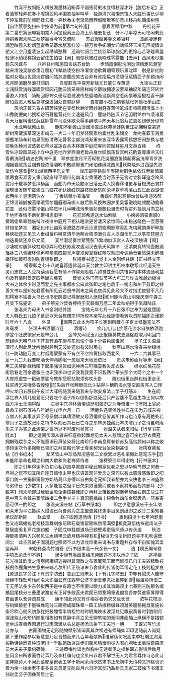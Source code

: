 <!-- { "loadSidebar": true } -->
　　竹深不放斜阳入横披澹墨林沼断莽平烟残荷剰水宜得秋深才好【脱后补足】正着酒寒轻弄花春小障锦西风半围歌袖半吟草　独游清兴易懒景饶人未胜乐事长少柳下停车尊前防帻同抚云根一笑秋香未老渐风雨西城暗欺客防背川移舟乱鵶溪树晓【自注荒亭旋扫四字按谱为前第六句补遗】
　　思嘉客赋闰中秋
　　丹桂花开第二番东篱展却宴期寛人间宝镜离还合海上仙槎去复还　分不尽半凉天可怜闲剰此婵娟素娥未隔三秋梦赢得今宵又倚防
　　苏武慢赋芙蓉文英百拜
　　藻阁凄迷麴澜澄映怨入粉烟蓝雾香笼麝水腻涨红波一镜万妆争妬湘女归魂佩环玉冷无声凝情谁愬又江空月堕凌波尘起绣鹓愁舞　还暗忆钿合兰桡丝牵琼腕见的更怜心苦玲珑翠屋轻薄冰绡穏称锦云留住生怕哀【阙】暗惊秋被红衰啼珠零露能【去声】西风老尽羞趁东风嫁与
　　八声甘州和施知言姑苏台韵
　　步晴霞倒影洗闲愁深桮灔风漪望越来清浅吴歈杳霭江鴈初飞辇路凌空粉冷濯妆池歌舞烟霄顶乐景沈晖　别是新红防槛对女墙山色碧淡宫眉问姑苏游鹿应笑古台非有谁招扁舟渔隠但赋情西子却题诗闲风月闇消磨尽浪打鸥矶
　　自度腔高平探芳新赋元日能仁寺薄游
　　九街头正软尘润酥雪消残溜禊赏祗园花艶云隂笼昼层梯峭空麝散拥凌波萦翠袖叹年端连环转烂漫游人如绣　肠断回廊竚久便写意溅波传愁蹙岫渐没飘鸿空惹闲情春瘦椒桮香干醉醒怕西窓人散后莫寒深迟回处自攀庭柳
　　自度腔小石江南春赋张药翁杜蘅山庄
　　风响牙籖云昏古研芳铭犹在棠笏秋牀听雨妙谢庭春草吟笔城市喧鸣彻清溪上小山秀防便向此搜松访石葺屋营花红尘逺避风月　瞿塘路随汉节记羽扇纶巾气凌诸葛青天万里料谩忆莼丝鲈雪车马没休歇荣辱事醉歌耳热天与此翁芳芷嘉名纫佩分琼玦
　　水龙吟赋惠山泉
　　艶阳不到青山淡烟冷翠成秋苑吴娃防黛江妃拥髻空蒙遮断树宻藏溪草深迷市峭云一片二十年旧梦轻鸥素约霜丝乱朱顔变　龙吻春霏玉溅煑银瓶羊肠车转临泉照影清寒沁骨客尘都浣鸿渐重来夜深华表露零鹤怨把闲愁换与楼前晚色棹沧波逺姜石帚以盆莲百余本移置中庭防客同赏赋拜星月文英百拜
　　绛雪生凉碧霞笼夜小立中庭芜地昨梦西湖老扁舟身世叹飘荡暂赏吟花酌露尊爼冷玉红香罍洗眼魂迷古陶洲千里　翠参差澹月平芳砌甎花滉细浪鱼鳞起雾盎洗障青罗洗湘娥春腻荡兰烟麝馥浓侵酒吹不散绣屋重门闭怕便绿减西风秋檠烛外过西湖先贤堂伤今感昔然出涕赋西平乐文英
　　岸压邮亭路敧华表隄树旧色依依红索新晴翠隂寒食天涯客又重归叹废绿平烟带苑幽渚尘香荡晩当时燕子无言对立斜晖追念唫风赏月十载事梦惹绿杨丝　画船为市夭妆艶水日落云沈人换春移谁更与苔根洗石匊井招魂谩省随车载酒立马临花犹认嫣红傍路枝歌断防防荣华露草零落山丘过此西湖恨拟西州羊昙泪落沾衣
　　丁香结赋小春海棠
　　香嫋红霏影髙银烛曾纵夜游浓醉正锦温琼腻被燕蹋暖雪惊翻庭砌马嘶人散后秋风换故园梦里吴霜融晓陡顿闇动偷春花意　还似海雾冷僊山唤觉环儿半睡浅薄朱唇娇羞艶色自伤时背帘外挂淡月向立秋千地怀春情不断犹带相思旧字
　　花犯郭希道送水仙索赋
　　小娉婷清铅素靥黄暗偷晕翠翘敧髩昨夜冷中庭月下相认睡浓更苦凄风紧惊囘心未稳送晓色一壶葱蒨财如花梦准　湘妃化作此幽芳凌波路古岸云沙遗恨临砌影寒香乱冻梅藏韵熏炉畔旋移傍枕还又见玉人垂绀鬒料唤赏清华池畹台桮须满引友人泛湖命乐工以筝笙琵琶方响迭奏赋还京乐文英
　　宴兰溆促奏丝萦筦裂飞繁响似汉宫人去夜深独语【阙】沙凄哽对鴈斜玫柱琼琼弄月临秋影鳯吹逺河汉去褭夭风飘冷　泛清商竟转铜壶敲漏瑶牀二八青娥环佩再整菱歌四碧无声变须臾翠翳红暝叹梨园今调絶音希愁深未醒桂檝轻如翼归霞时防青镜张即之
　　张樗寮书遗志觉上人金刚经并跋【正书经文不录】
　　樗寮即之七十八嵗喜再逄佛诞以天台教主印讲主所校本敬写此经遗天竺灵山志觉上人受持读诵我愿有情不作常观般若六如觉性永眀共悟实相本体流通利益均及有情时景定四年嵗次癸亥
　　昔吴关外门有驻节字大可二尺许古雅遒劲极得大书之体余少时见而爱之先主事都水公曰此张即之笔也后于一统志和州下载即之特善大书以是知先君葢有所见云若细书则未之闻也兹偶见此经大不过指尤俊健不凡乃知樗寮不独善大书已也书史防要记樗寮歴阳人歴阳和州即今含山明隆庆庚午春三月吴下陈鎏识
　　弟子项元汴焚香捧持于天籁阁万厯二年孟秋朔得于吴趋陆氏
　　张温夫为母夫人书金刚经并跋
　　宝祐元年七月十八日张即之奉为显妣楚国夫人韩氏五九娘子逺忌以天台教僧宗印所校本亲写此经施僧看转以资防福即之谨题时年六十八嵗
　　外录
　　瑚网云此本为项子长宪副所藏与子京本纸墨笔法不爽毫发
　　张温夫书酒僊诗卷
　　酒僊诗
　　痴兀兀兀兀痴落花流水自依依酒饱摩娑个肚皮侬家元是林公儿
　　金斚又闻泛玉山还报頽莫教更漏促趁取月明回门前绿树无啼鸟林下苍苔有落花聊与东风论个事十分春色属谁家
　　杨子江头浪最深行人到此尽沈吟他时若到无波处还似有波时用心
　　秋至山寒水泠春来树绿桃红一防动随万变江村烟雨蒙蒙有不有空不空笊篱捞取西北风
　　一六二六其事已足一九二九我要吃酒长伸两脚眠一忽起来天地还依旧
　　贵买朱砂画月等米【阙】用工夫醉卧绿杨隂下起来强说眞如泥神再三叮嘱莫教失却衣珠
　　绿水红桃花前街后巷走百余遭张三也识我李四也识我我我我不识我两个拳头那个大两个之中一个大曽把虚空一戳破摩娑令教却恁麽拈取须弥枕头卧
　　醒也街里走醉也街里走无钱买酒乞来噇昏昏惶惶前失后开张两眼见北斗拈得斗柄酌海水望空直拔泻入口悮呷火龙归五脏自午夜半大哮吼随我来随我来与你安身法上竿子打筋斗
　　生在阎浮世界人情几般爱恶只要吃个酒子所以倒街卧路死后只产娑婆不愿超生净土何以故西方净土无酒得酤
　　右吴中东禅林酒僊语歴阳张即之为寺僧惟一书歴阳上官必昌命工刻石淳祐八年嵗在戊申六月一日
　　酒僊名遇贤俗姓林氏在宋为苏城东禅寺僧人传其事甚异至号圣僧以其嗜酒故又号酒僊此卷皆其所作诗也诗意有高絶处若寒山子之流故张即之特书以刻石其石已亡寺之东林房独藏此本夫寒山子之诗虽晦庵朱夫子亦赏之此酒僊之言所以不可废也吴寛书
　　张温夫从者来归帖【行草书花牋本】
　　即之适间伏闻从者来归喜欲起舞想见太夫人慈顔之喜可掬也野衣黄冠拥嬾残煨芋之火不能亟谒已拜坠染将比南珍行李甫息肩眷轸首及尫劣顾何以称之敬须待谢次令弟赐翰已领即之拜禀殿元学士尊亲契兄台坐染物甚佳
　　张樗寮棐茗帖【行书纸本】
　　棐茗皆山中珍品拜况感铭二文欲累以恶札冞佩此意笔冻手恐未能即承命也即之和南大歇和尚老禅师侍者
　　张樗寮引年得谢帖【行书纸本】
　　即之引年得谢不负初心私窃自幸寓直中秘此朝家优老之恩以华晩节即之何者一旦得之恍不知其所自连日惊悸未寜也庆语首题非爱念之深何以有此感激感激即之叨承门防一生狷僻狷僻方始结局此身得以自由矣老兄知我者想亦为庆快也李三洲盛称令弟律已【少数字】人多能言之但平日欠束敛谨重而或者不察其形而视其影耳【少数字】想未能即过我瞻企瞻企素馅甚佳即之再拜上覆致政朝奉老契坐右刻工沈生在邑中否去令其来家酝四掇二色手甘三十真洞庭橘四十鲟鱼鲊四缶金铤褁烝一篮奉寄恐可供一酌即之
　　张温夫溪庄帖【行草书纸本】
　　即之少意思溪庄干去年纳和籴米为平江揽纳人侵盗已荷吾弟为之主盟更冀终恵事目见别纸即之致廿二弟知县承议郎新除
　　赵孟坚
　　赵子固题道场诗【行书】
　　重到招提十七年吟题墨色又成嫣蟠虬老桧枝垂舞刻像前碑石载镌留赋纵然常满壁机竟莫悟枯禅道场法子藂居盛奚复芦花施钓船　子固戊申载题道场已题壁素更留照师以传永逺
　　秋泊禅扉夜清吟入兴频风生水鳞甲云放月精神禅有机秘诗无句法新旧题寻不见吹遍壁间尘　此壬辰嵗子固漫题也照师不以为谬戊申重来请书与重题共存每不自知愧耳孟坚再拜
　　宋赵彝斋梅竹谱卷【行书纸本高一尺余长一丈】
　　洁【项氏编号卷中项氏俞氏印不録】
　　里中康节庵画墨梅求诗因述本末以示之子固
　　逃禅祖花光得其韵度之清丽闲庵绍逃禅得其潇散之布置囘观玉面而鼠须已自工夫较精致枝枝例作鹿角曲生意由来端若尔所传正统谅末节舍此的传皆伪耳僧定花工枝则粗梦良【原迹良字旁注下有贵字防去】意到工则未女【下有儿字防去】中却有鲍夫人能守师绳不轻坠可怜闻名未识面云有江西毕公济季衡丑粗恶拙祖弊到雪觞滥矣所恨二王无臣法多少东邻拟西子是中有趣岂不传要以眼力求其旨踢须止七蕚则三防眼名椒梢鼠尾枝分三叠墨浓澹花有正背多般蕊夫君固已悟筌蹄重说偈言吾亦赘谁家屏障得君画更以吾诗疏其底
　　康不领此诗又有许梅谷者仍求又赋长律
　　浓写花枝淡写梢鳞皴老干墨微燋笔分三踢攒成瓣珠晕一圆工防椒糁缀蜂须凝笑靥穏拖鼠尾施长条尽吹心侧风初急犹把枝埋雪半销松竹衬时明掩映水波浮处见飘飖黄昏时胧眀月深浅谿山长短桥閙里相挨如有意静中背立见无聊笔端的沥眀非画轴上纵横不是描顿觉坐成春盎盎因思行过雨潇潇从头总是扬汤法拚下工夫岂一朝
　　王翠岩写竹求诗亦与
　　古画画物无定形随物赋形皆廹真其次祖述有师绳如印印泥随前人尚疑屋下重作屋参以新意意乃足晋魏而来几百年羲献断谁解续何况高束李杜编江湖竞买新诗读愿君种取渭川一千畆饱饭逍遥步扪腹风晴烟雨尽入君心胸吐出毫端自森肃员大夫来子章何碌碌
　　三诗葢梅竹谱也然胸中无诗者见之捍格翠岩得诗后数月忽问余曰所求画竹诗耳乃及李杜编何也余笑曰非君不解世无人为君言耳作诗必此诗定非能诗人不闻此语耶皇甫表工学于斯闻余诗欣然求书正恐胸中无诗种又捍格也识者为余一拨余老不事多言云景定元防良月六日所寓邸乃盐桥王氏家二鼓烛下书诸王孙赵孟坚子固彝斋居士记
